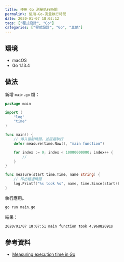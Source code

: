 ```yaml
---
title: 使用 Go 測量執行時間
permalink: 使用-Go-測量執行時間
date: 2020-01-07 18:02:12
tags: ["程式設計", "Go"]
categories: ["程式設計", "Go", "其他"]
---
```


## 環境

- macOS
- Go 1.13.4

## 做法

新增 `main.go` 檔：

```GO
package main

import (
	"log"
	"time"
)

func main() {
	// 傳入當前時間，並延遲執行
	defer measure(time.Now(), "main function")

	for index := 0; index < 10000000000; index++ {
		//
	}
}

func measure(start time.Time, name string) {
	// 印出經過時間
	log.Printf("%s took %s", name, time.Since(start))
}
```

執行應用。

```BASH
go run main.go
```

結果：

```BASH
2020/01/07 18:07:51 main function took 4.96882091s
```

## 參考資料

- [Measuring execution time in Go](https://coderwall.com/p/cp5fya/measuring-execution-time-in-go)
